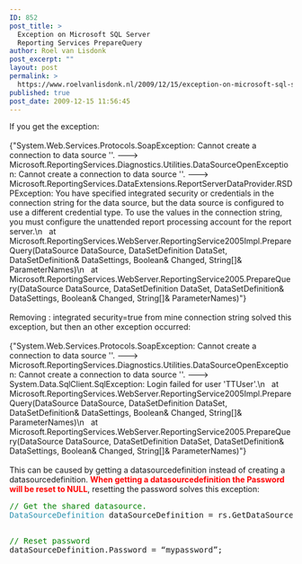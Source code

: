 ```yaml
---
ID: 852
post_title: >
  Exception on Microsoft SQL Server
  Reporting Services PrepareQuery
author: Roel van Lisdonk
post_excerpt: ""
layout: post
permalink: >
  https://www.roelvanlisdonk.nl/2009/12/15/exception-on-microsoft-sql-server-reporting-services-preparequery/
published: true
post_date: 2009-12-15 11:56:45
---
```

<p>If you get the exception:   <br />    <br />{&quot;System.Web.Services.Protocols.SoapException: Cannot create a connection to data source ''. ---&gt; Microsoft.ReportingServices.Diagnostics.Utilities.DataSourceOpenException: Cannot create a connection to data source ''. ---&gt; Microsoft.ReportingServices.DataExtensions.ReportServerDataProvider.RSDPException: You have specified integrated security or credentials in the connection string for the data source, but the data source is configured to use a different credential type. To use the values in the connection string, you must configure the unattended report processing account for the report server.\n&#160;&#160; at Microsoft.ReportingServices.WebServer.ReportingService2005Impl.PrepareQuery(DataSource DataSource, DataSetDefinition DataSet, DataSetDefinition&amp; DataSettings, Boolean&amp; Changed, String[]&amp; ParameterNames)\n&#160;&#160; at Microsoft.ReportingServices.WebServer.ReportingService2005.PrepareQuery(DataSource DataSource, DataSetDefinition DataSet, DataSetDefinition&amp; DataSettings, Boolean&amp; Changed, String[]&amp; ParameterNames)&quot;}    <br />    <br />Removing : integrated security=true from mine connection string solved this exception, but then an other exception occurred:    <br />    <br />{&quot;System.Web.Services.Protocols.SoapException: Cannot create a connection to data source ''. ---&gt; Microsoft.ReportingServices.Diagnostics.Utilities.DataSourceOpenException: Cannot create a connection to data source ''. ---&gt; System.Data.SqlClient.SqlException: Login failed for user 'TTUser'.\n&#160;&#160; at Microsoft.ReportingServices.WebServer.ReportingService2005Impl.PrepareQuery(DataSource DataSource, DataSetDefinition DataSet, DataSetDefinition&amp; DataSettings, Boolean&amp; Changed, String[]&amp; ParameterNames)\n&#160;&#160; at Microsoft.ReportingServices.WebServer.ReportingService2005.PrepareQuery(DataSource DataSource, DataSetDefinition DataSet, DataSetDefinition&amp; DataSettings, Boolean&amp; Changed, String[]&amp; ParameterNames)&quot;}    <br />    <br />This can be caused by getting a datasourcedefinition instead of creating a datasourcedefinition. <strong><font color="#ff0000">When getting a datasourcedefinition the Password will be reset to NULL</font></strong>, resetting the password solves this exception:    <br /></p>  <pre class="code"><span style="color: green">// Get the shared datasource.
</span><span style="color: #2b91af">DataSourceDefinition </span>dataSourceDefinition = rs.GetDataSourceContents(“TestSharedDataSource”);

<span style="color: green">// Reset password
</span>dataSourceDefinition.Password = “mypassword”;</pre>
<a href="http://11011.net/software/vspaste"></a>